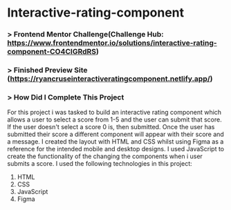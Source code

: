 # Interactive-rating-component

### > Frontend Mentor Challenge(Challenge Hub: https://www.frontendmentor.io/solutions/interactive-rating-component-CO4CIGRdRS)

### > Finished Preview Site (https://ryancruseinteractiveratingcomponent.netlify.app/)

### > How Did I Complete This Project

For this project i was tasked to build an interactive rating component which allows a user to select a score from 1-5 and the user can submit that score. If the user doesn't select a score 0 is, then submitted. Once the user has submitted their score a different component will appear with their score and a message. I created the layout with HTML and CSS whilst using Figma as a reference for the intended mobile and desktop designs. I used JavaScript to create the functionality of the changing the components when i user submits a score. I used the following technologies in this project:

1. HTML
2. CSS
3. JavaScript
4. Figma

